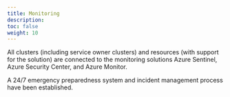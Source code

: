 ```yaml
---
title: Monitoring
description: 
toc: false
weight: 10
---
```


All clusters (including service owner clusters) and resources (with support for the solution) are connected
to the monitoring solutions Azure Sentinel, Azure Security Center, and Azure Monitor.

A 24/7 emergency preparedness system and incident management process have been established.